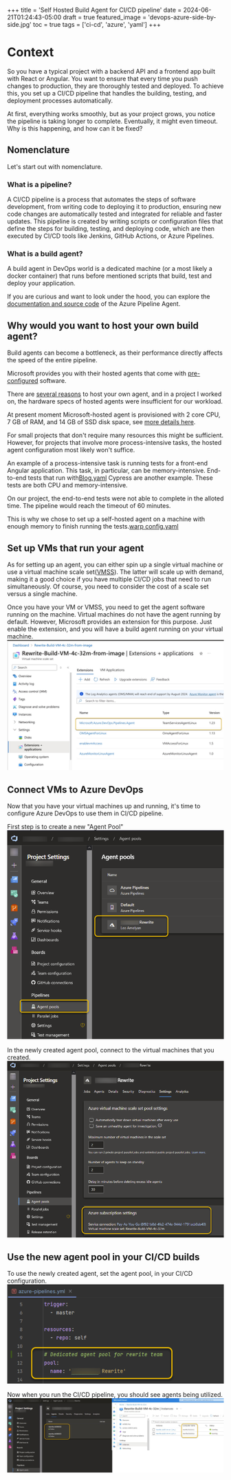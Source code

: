 +++
title = 'Self Hosted Build Agent for CI/CD pipeline'
date = 2024-06-21T01:24:43-05:00
draft = true 
featured_image = 'devops-azure-side-by-side.jpg'
toc = true
tags = ['ci-cd', 'azure', 'yaml']
+++

# Context

So you have a typical project with a backend API and a frontend app built with React or Angular. 
You want to ensure that every time you push changes to production, they are thoroughly tested and 
deployed. To achieve this, you set up a CI/CD pipeline that handles the building, testing, and 
deployment processes automatically.

At first, everything works smoothly, but as your project grows, you notice the pipeline is taking 
longer to complete. Eventually, it might even timeout. Why is this happening, and how can it be fixed?

## Nomenclature

Let's start out with nomenclature.

### What is a pipeline?

A CI/CD pipeline is a process that automates the steps of software development, from writing
code to deploying it to production, ensuring new code changes are automatically tested and 
integrated for reliable and faster updates. This pipeline is created by writing scripts or 
configuration files that define the steps for building, testing, and deploying code, which 
are then executed by CI/CD tools like Jenkins, GitHub Actions, or Azure Pipelines.

### What is a build agent?

A build agent in DevOps world is a dedicated machine (or a most likely a docker container)
that runs before mentioned scripts that build, test and deploy your application.

If you are curious and want to look under the hood, you can explore the [documentation
and source code](https://github.com/microsoft/azure-pipelines-agent/tree/master/docs) of the Azure Pipeline Agent.

## Why would you want to host your own build agent?

Build agents can become a bottleneck, as their performance directly affects the speed of the entire pipeline.

Microsoft provides you with their hosted agents that come with
[pre-configured](https://learn.microsoft.com/en-us/azure/devops/pipelines/agents/hosted?view=azure-devops&tabs=yaml#software) software.


There are [several reasons](https://learn.microsoft.com/en-us/azure/devops/pipelines/agents/hosted?view=azure-devops&tabs=yaml#capabilities-and-limitations)
to host your own agent, and in a project I worked on, the hardware specs
of hosted agents were insufficient for our workload.

At present moment Microsoft-hosted agent 
is provisioned with 2 core CPU, 7 GB of RAM, and 14 GB of SSD disk space,
see [more details here](https://learn.microsoft.com/en-us/azure/devops/pipelines/agents/hosted?view=azure-devops&tabs=yaml#hardware).


For small projects that don't require many resources this might be sufficient. 
However, for projects that involve more process-intensive tasks, the hosted agent configuration most
likely won't suffice.


An example of a process-intensive task is running tests for a front-end Angular application. This task,
in particular, can be memory-intensive. End-to-end tests that run with[Blog.yaml](..%2F..%2F..%2F..%2F..%2F.warp%2Flaunch_configurations%2FBlog.yaml) Cypress are another example. These tests are both CPU and memory-intensive.

On our project, the end-to-end tests were not able to complete in the alloted time.
The pipeline would reach the timeout of 60 minutes.  

This is why we chose to set up a self-hosted agent on a machine with enough memory to 
finish running the tests.[warp config.yaml](..%2F..%2F..%2F..%2F..%2F.warp%2Flaunch_configurations%2Fwarp%20config.yaml)


## Set up VMs that run your agent

As for setting up an agent, you can either spin up a single virtual machine or use a virtual machine 
scale set([VMSS](https://learn.microsoft.com/en-us/azure/devops/pipelines/agents/scale-set-agents?view=azure-devops)).
The latter will scale up with demand, making it a good choice if you have multiple CI/CD 
jobs that need to run simultaneously. Of course, you need to consider the cost of a scale set versus a single machine.

Once you have your VM or VMSS, you need to get the agent software running on the machine. 
Virtual machines do not have the agent running by default. However, Microsoft provides an 
extension for this purpose. Just enable the extension, and you will have a build agent running on your virtual machine.
![vmss-extension](vmss-extension.jpg)



## Connect VMs to Azure DevOps

Now that you have your virtual machines up and running, it's time to
configure Azure DevOps to use them in CI/CD pipeline. 

First step is to create a new "Agent Pool"
![agent-pool-create.png](agent-pool-create.png)

In the newly created agent pool, connect to the virtual machines that you created. 
![agent-pool-configure.png](agent-pool-configure.png)

## Use the new agent pool in your CI/CD builds

To use the newly created agent, set the agent pool, in your CI/CD configuration.
![pipeline-set-agent-pool.png](pipeline-set-agent-pool.png)

Now when you run the CI/CD pipeline, you should see agents being utilized.
![devops-azure-side-by-side.jpg](devops-azure-side-by-side.jpg)




